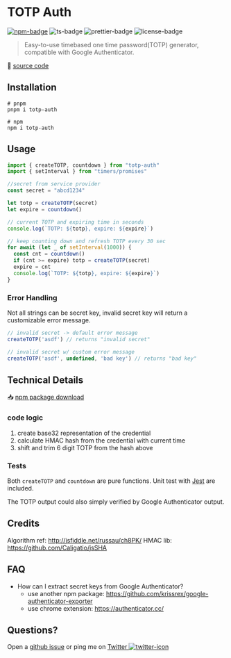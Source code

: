 # TOTP Auth

[![npm-badge]][npm-totp] ![ts-badge] ![prettier-badge] ![license-badge]

> Easy-to-use timebased one time password(TOTP) generator, compatible with Google Authenticator.

🔗 [source code](https://github.com/hoishing/totp-auth)

[npm-badge]: https://img.shields.io/npm/v/totp-auth
[license-badge]: https://img.shields.io/npm/l/totp-auth
[ts-badge]: https://img.shields.io/badge/%3C%2F%3E-TypeScript-blue
[prettier-badge]: https://img.shields.io/badge/formatter-prettier-yellow

## Installation

```shell
# pnpm
pnpm i totp-auth

# npm
npm i totp-auth
```

## Usage

```js
import { createTOTP, countdown } from "totp-auth"
import { setInterval } from "timers/promises"

//secret from service provider
const secret = "abcd1234"

let totp = createTOTP(secret)
let expire = countdown()

// current TOTP and expiring time in seconds
console.log(`TOTP: ${totp}, expire: ${expire}`)

// keep counting down and refresh TOTP every 30 sec
for await (let _ of setInterval(1000)) {
  const cnt = countdown()
  if (cnt >= expire) totp = createTOTP(secret)
  expire = cnt
  console.log(`TOTP: ${totp}, expire: ${expire}`)
}
```

### Error Handling

Not all strings can be secret key, invalid secret key will return a customizable error message.

```js
// invalid secret -> default error message
createTOTP('asdf') // returns "invalid secret" 

// invalid secret w/ custom error message
createTOTP('asdf', undefined, 'bad key') // returns "bad key" 
```

## Technical Details

📥 [npm package download][npm-totp]

### code logic

1. create base32 representation of the credential
1. calculate HMAC hash from the credential with current time
1. shift and trim 6 digit TOTP from the hash above

### Tests

Both `createTOTP` and `countdown` are pure functions. Unit test with [Jest](https://jestjs.io/) are included.

The TOTP output could also simply verified by Google Authenticator output.

## Credits

Algorithm ref: http://jsfiddle.net/russau/ch8PK/
HMAC lib: https://github.com/Caligatio/jsSHA

## FAQ

- How can I extract secret keys from Google Authenticator?
  - use another npm package: https://github.com/krissrex/google-authenticator-exporter
  - use chrome extension: https://authenticator.cc/

## Questions?

Open a [github issue] or ping me on [Twitter ![twitter-icon]][Twitter]

[github issue]: https://github.com/hoishing/totp-auth/issues
[Twitter]: https://twitter.com/intent/tweet?text=https://github.com/hoishing/totp-auth/%20%0D@hoishing
[twitter-icon]: https://api.iconify.design/logos/twitter.svg?width=20
[npm-totp]: https://www.npmjs.com/package/totp-auth
